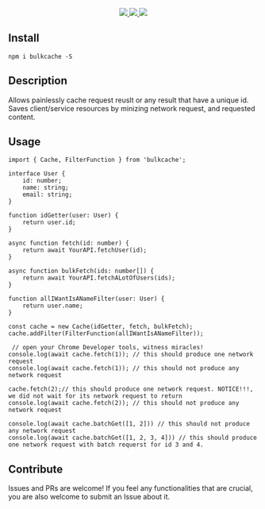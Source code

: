 
<p align="center">
    <a href="https://www.npmjs.com/package/bulkcache">
        <img src="https://badge.fury.io/js/bulkcache.svg">
    </a>
    <a href="https://travis-ci.org/joesonw/bulkcache">
        <img src="https://img.shields.io/travis/joesonw/bulkcache/master.svg?style=flat-square">
    </a>
    <a href="https://coveralls.io/r/joesonw/bulkcache?branch=master">
        <img src="https://img.shields.io/coveralls/joesonw/bulkcache/master.svg?style=flat-square">
    </a>
</p>

## Install

`npm i bulkcache -S`

## Description

Allows painlessly cache request reuslt or any result that have a unique id. Saves client/service resources by minizing network request, and requested content.

## Usage

```
import { Cache, FilterFunction } from 'bulkcache';

interface User {
    id: number;
    name: string;
    email: string;
}

function idGetter(user: User) {
    return user.id;
}

async function fetch(id: number) {
    return await YourAPI.fetchUser(id);
}

async function bulkFetch(ids: number[]) {
    return await YourAPI.fetchALotOfUsers(ids);
}

function allIWantIsANameFilter(user: User) {
    return user.name;
}

const cache = new Cache(idGetter, fetch, bulkFetch);
cache.addFilter(FilterFunction(allIWantIsANameFilter));

 // open your Chrome Developer tools, witness miracles!
console.log(await cache.fetch(1)); // this should produce one network request
console.log(await cache.fetch(1)); // this should not produce any network request

cache.fetch(2);// this should produce one network request. NOTICE!!!, we did not wait for its network request to return
console.log(await cache.fetch(2)); // this should not produce any network request

console.log(await cache.batchGet([1, 2])) // this should not produce any network request
console.log(await cache.batchGet([1, 2, 3, 4])) // this should produce one network request with batch requerst for id 3 and 4.
```

## Contribute

Issues and PRs are welcome! If you feel any functionalities that are crucial, you are also welcome to submit an Issue about it.


